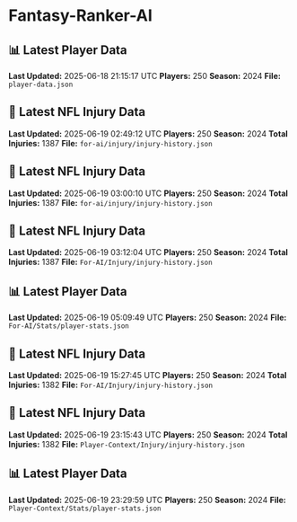 # Fantasy-Ranker-AI
## 📊 Latest Player Data
**Last Updated:** 2025-06-18 21:15:17 UTC
**Players:** 250
**Season:** 2024
**File:** `player-data.json`


## 🏥 Latest NFL Injury Data
**Last Updated:** 2025-06-19 02:49:12 UTC
**Players:** 250
**Season:** 2024
**Total Injuries:** 1387
**File:** `for-ai/injury/injury-history.json`


## 🏥 Latest NFL Injury Data
**Last Updated:** 2025-06-19 03:00:10 UTC
**Players:** 250
**Season:** 2024
**Total Injuries:** 1387
**File:** `for-ai/injury/injury-history.json`


## 🏥 Latest NFL Injury Data
**Last Updated:** 2025-06-19 03:12:04 UTC
**Players:** 250
**Season:** 2024
**Total Injuries:** 1387
**File:** `For-AI/Injury/injury-history.json`


## 📊 Latest Player Data
**Last Updated:** 2025-06-19 05:09:49 UTC
**Players:** 250
**Season:** 2024
**File:** `For-AI/Stats/player-stats.json`


## 🏥 Latest NFL Injury Data
**Last Updated:** 2025-06-19 15:27:45 UTC
**Players:** 250
**Season:** 2024
**Total Injuries:** 1382
**File:** `For-AI/Injury/injury-history.json`


## 🏥 Latest NFL Injury Data
**Last Updated:** 2025-06-19 23:15:43 UTC
**Players:** 250
**Season:** 2024
**Total Injuries:** 1382
**File:** `Player-Context/Injury/injury-history.json`


## 📊 Latest Player Data
**Last Updated:** 2025-06-19 23:29:59 UTC
**Players:** 250
**Season:** 2024
**File:** `Player-Context/Stats/player-stats.json`

